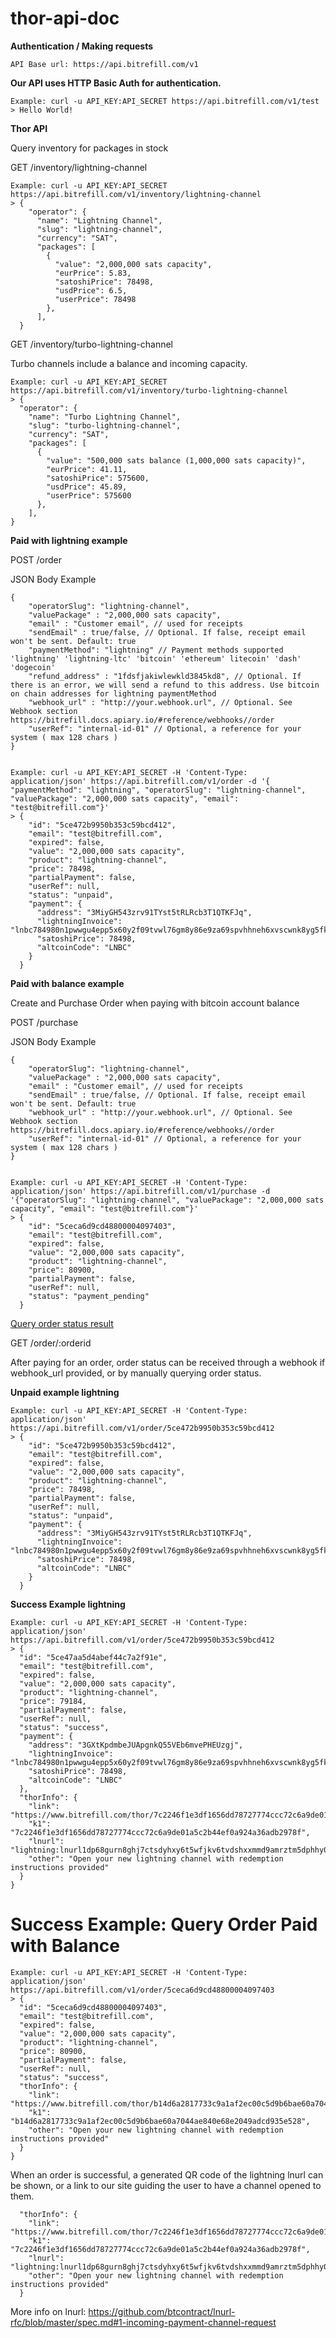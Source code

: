 # thor-api-doc

**Authentication / Making requests**

    API Base url: https://api.bitrefill.com/v1

**Our API uses HTTP Basic Auth for authentication.**

    Example: curl -u API_KEY:API_SECRET https://api.bitrefill.com/v1/test
    > Hello World!


**Thor API**

Query inventory for packages in stock

GET /inventory/lightning-channel

    Example: curl -u API_KEY:API_SECRET https://api.bitrefill.com/v1/inventory/lightning-channel
    > {
        "operator": {
          "name": "Lightning Channel",
          "slug": "lightning-channel",
          "currency": "SAT",
          "packages": [
            {
              "value": "2,000,000 sats capacity",
              "eurPrice": 5.83,
              "satoshiPrice": 78498,
              "usdPrice": 6.5,
              "userPrice": 78498
            },
          ],
      }

GET /inventory/turbo-lightning-channel

Turbo channels include a balance and incoming capacity.

    Example: curl -u API_KEY:API_SECRET https://api.bitrefill.com/v1/inventory/turbo-lightning-channel
    > {
      "operator": {
        "name": "Turbo Lightning Channel",
        "slug": "turbo-lightning-channel",
        "currency": "SAT",
        "packages": [
          {
            "value": "500,000 sats balance (1,000,000 sats capacity)",
            "eurPrice": 41.11,
            "satoshiPrice": 575600,
            "usdPrice": 45.89,
            "userPrice": 575600
          },
        ],
    }

**Paid with lightning example**

POST /order

JSON Body Example

    {
        "operatorSlug": "lightning-channel",
        "valuePackage" : "2,000,000 sats capacity",
        "email" : "Customer email", // used for receipts
        "sendEmail" : true/false, // Optional. If false, receipt email won't be sent. Default: true
        "paymentMethod": "lightning" // Payment methods supported 'lightning' 'lightning-ltc' 'bitcoin' 'ethereum' litecoin' 'dash' 'dogecoin'
        "refund_address" : "1fdsfjakiwlewkld3845kd8", // Optional. If there is an error, we will send a refund to this address. Use bitcoin on chain addresses for lightning paymentMethod
        "webhook_url" : "http://your.webhook.url", // Optional. See Webhook section https://bitrefill.docs.apiary.io/#reference/webhooks//order
        "userRef": "internal-id-01" // Optional, a reference for your system ( max 128 chars )
    }


    Example: curl -u API_KEY:API_SECRET -H 'Content-Type: application/json' https://api.bitrefill.com/v1/order -d '{ "paymentMethod": "lightning", "operatorSlug": "lightning-channel", "valuePackage": "2,000,000 sats capacity", "email": "test@bitrefill.com"}'
    > {
        "id": "5ce472b9950b353c59bcd412",
        "email": "test@bitrefill.com",
        "expired": false,
        "value": "2,000,000 sats capacity",
        "product": "lightning-channel",
        "price": 78498,
        "partialPayment": false,
        "userRef": null,
        "status": "unpaid",
        "payment": {
          "address": "3MiyGH543zrv91TYst5tRLRcb3T1QTKFJq",
          "lightningInvoice": "lnbc784980n1pwwgu4epp5x60y2f09tvwl76gm8y86e9za69spvhhneh6xvscwnk8yg5fkencqdphgf5hgun9ve5kcmpqx43k2dphxf3rjwf4xp3rxdfnvv6njcnrvs6rzvscqzpgxqrp9sfppjm0qjpxwyj24dskmng2zr9gptumfewy8f8e8n2wfm99xvhc9ugyhaj7dxfqea4w05lgp3nc4k3c43hgsednvjf9d3yte3nhyd0qqw2nelaqdrqvmv4mmqrrwhn0dwt08j4www4pcqglxwv3",
          "satoshiPrice": 78498,
          "altcoinCode": "LNBC"
        }
      }

**Paid with balance example**

Create and Purchase Order when paying with bitcoin account balance

POST /purchase

JSON Body Example

    {
        "operatorSlug": "lightning-channel",
        "valuePackage" : "2,000,000 sats capacity",
        "email" : "Customer email", // used for receipts
        "sendEmail" : true/false, // Optional. If false, receipt email won't be sent. Default: true
        "webhook_url" : "http://your.webhook.url", // Optional. See Webhook section https://bitrefill.docs.apiary.io/#reference/webhooks//order
        "userRef": "internal-id-01" // Optional, a reference for your system ( max 128 chars )
    }


    Example: curl -u API_KEY:API_SECRET -H 'Content-Type: application/json' https://api.bitrefill.com/v1/purchase -d '{"operatorSlug": "lightning-channel", "valuePackage": "2,000,000 sats capacity", "email": "test@bitrefill.com"}'
    > {
        "id": "5ceca6d9cd48800004097403",
        "email": "test@bitrefill.com",
        "expired": false,
        "value": "2,000,000 sats capacity",
        "product": "lightning-channel",
        "price": 80900,
        "partialPayment": false,
        "userRef": null,
        "status": "payment_pending"
      }
      
[Query order status result](#success-example-query-order-paid-with-balance)


GET /order/:orderid

After paying for an order, order status can be received through a webhook if webhook_url provided, or by manually querying order status.

**Unpaid example lightning**

    Example: curl -u API_KEY:API_SECRET -H 'Content-Type: application/json' https://api.bitrefill.com/v1/order/5ce472b9950b353c59bcd412
    > {
        "id": "5ce472b9950b353c59bcd412",
        "email": "test@bitrefill.com",
        "expired": false,
        "value": "2,000,000 sats capacity",
        "product": "lightning-channel",
        "price": 78498,
        "partialPayment": false,
        "userRef": null,
        "status": "unpaid",
        "payment": {
          "address": "3MiyGH543zrv91TYst5tRLRcb3T1QTKFJq",
          "lightningInvoice": "lnbc784980n1pwwgu4epp5x60y2f09tvwl76gm8y86e9za69spvhhneh6xvscwnk8yg5fkencqdphgf5hgun9ve5kcmpqx43k2dphxf3rjwf4xp3rxdfnvv6njcnrvs6rzvscqzpgxqrp9sfppjm0qjpxwyj24dskmng2zr9gptumfewy8f8e8n2wfm99xvhc9ugyhaj7dxfqea4w05lgp3nc4k3c43hgsednvjf9d3yte3nhyd0qqw2nelaqdrqvmv4mmqrrwhn0dwt08j4www4pcqglxwv3",
          "satoshiPrice": 78498,
          "altcoinCode": "LNBC"
        }
      }
      
**Success Example lightning**

    Example: curl -u API_KEY:API_SECRET -H 'Content-Type: application/json' https://api.bitrefill.com/v1/order/5ce472b9950b353c59bcd412
    > {
      "id": "5ce47aa5d4abef44c7a2f91e",
      "email": "test@bitrefill.com",
      "expired": false,
      "value": "2,000,000 sats capacity",
      "product": "lightning-channel",
      "price": 79184,
      "partialPayment": false,
      "userRef": null,
      "status": "success",
      "payment": {
        "address": "3GXtKpdmbeJUApgnkQ55VEb6mvePHEUzgj",
        "lightningInvoice": "lnbc784980n1pwwgu4epp5x60y2f09tvwl76gm8y86e9za69spvhhneh6xvscwnk8yg5fkencqdphgf5hgun9ve5kcmpqx43k2dphxf3rjwf4xp3rxdfnvv6njcnrvs6rzvscqzpgxqrp9sfppjm0qjpxwyj24dskmng2zr9gptumfewy8f8e8n2wfm99xvhc9ugyhaj7dxfqea4w05lgp3nc4k3c43hgsednvjf9d3yte3nhyd0qqw2nelaqdrqvmv4mmqrrwhn0dwt08j4www4pcqglxwv3",
        "satoshiPrice": 78498,
        "altcoinCode": "LNBC"
      },
      "thorInfo": {
        "link": "https://www.bitrefill.com/thor/7c2246f1e3df1656dd78727774ccc72c6a9de01a5c2b44ef0a924a36adb2978f",
        "k1": "7c2246f1e3df1656dd78727774ccc72c6a9de01a5c2b44ef0a924a36adb2978f",
        "lnurl": "lightning:lnurl1dp68gurn8ghj7ctsdyhxy6t5wfjkv6tvdshxxmmd9amrztm5dphhy0m385mkxv3jxsmxvvt9xdjxvvfkx5mxgeph8qmnydehxu6xxcmrxuexxdnp89jx2vp3vy6kxvnzxs6x2e3svyunydrpxvmxzerzxgunwwrxvzu77f",
        "other": "Open your new lightning channel with redemption instructions provided"
      }
    }
    
# Success Example: Query Order Paid with Balance


    Example: curl -u API_KEY:API_SECRET -H 'Content-Type: application/json' https://api.bitrefill.com/v1/order/5ceca6d9cd48800004097403
    > {
      "id": "5ceca6d9cd48800004097403",
      "email": "test@bitrefill.com",
      "expired": false,
      "value": "2,000,000 sats capacity",
      "product": "lightning-channel",
      "price": 80900,
      "partialPayment": false,
      "userRef": null,
      "status": "success",
      "thorInfo": {
        "link": "https://www.bitrefill.com/thor/b14d6a2817733c9a1af2ec00c5d9b6bae60a7044ae840e68e2049adcd935e528",
        "k1": "b14d6a2817733c9a1af2ec00c5d9b6bae60a7044ae840e68e2049adcd935e528",
        "other": "Open your new lightning channel with redemption instructions provided"
      }
    }


When an order is successful, a generated QR code of the lightning lnurl can be shown, or a link to our site guiding the user to have a channel opened to them.

      "thorInfo": {
        "link": "https://www.bitrefill.com/thor/7c2246f1e3df1656dd78727774ccc72c6a9de01a5c2b44ef0a924a36adb2978f",
        "k1": "7c2246f1e3df1656dd78727774ccc72c6a9de01a5c2b44ef0a924a36adb2978f",
        "lnurl": "lightning:lnurl1dp68gurn8ghj7ctsdyhxy6t5wfjkv6tvdshxxmmd9amrztm5dphhy0m385mkxv3jxsmxvvt9xdjxvvfkx5mxgeph8qmnydehxu6xxcmrxuexxdnp89jx2vp3vy6kxvnzxs6x2e3svyunydrpxvmxzerzxgunwwrxvzu77f",
        "other": "Open your new lightning channel with redemption instructions provided"
      }

More info on lnurl: https://github.com/btcontract/lnurl-rfc/blob/master/spec.md#1-incoming-payment-channel-request
